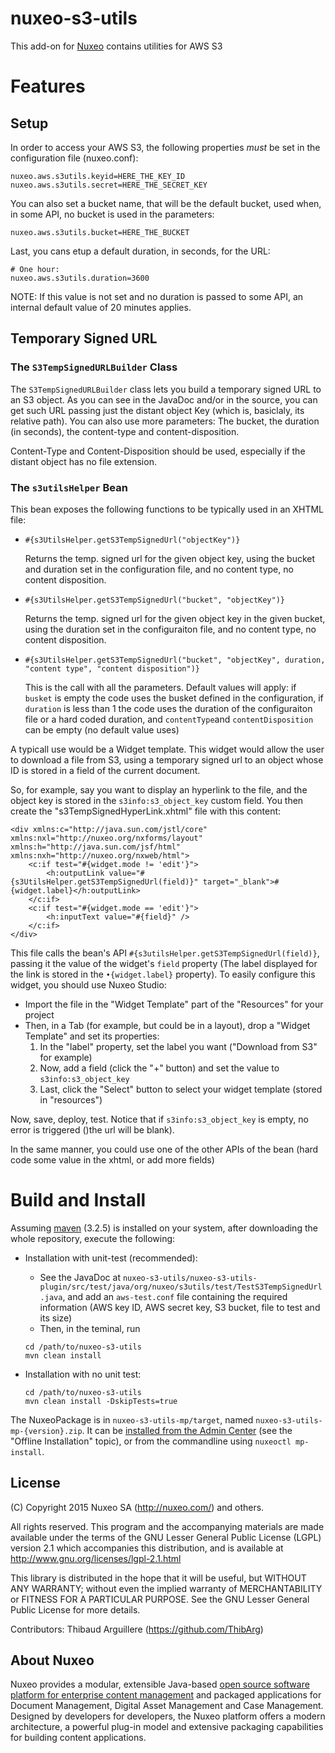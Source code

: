 # nuxeo-s3-utils

This add-on for [Nuxeo](http://www.nuxeo.com) contains utilities for AWS S3

# Features

## Setup
In order to access your AWS S3, the following properties _must_ be set in the configuration file (nuxeo.conf):

```
nuxeo.aws.s3utils.keyid=HERE_THE_KEY_ID
nuxeo.aws.s3utils.secret=HERE_THE_SECRET_KEY
```

You can also set a bucket name, that will be the default bucket, used when, in some API, no bucket is used in the parameters:

```
nuxeo.aws.s3utils.bucket=HERE_THE_BUCKET
```

Last, you cans etup a default duration, in seconds, for the URL:

```
# One hour:
nuxeo.aws.s3utils.duration=3600
```

NOTE: If this value is not set and no duration is passed to some API, an internal default value of 20 minutes applies.




## Temporary Signed URL

### The `S3TempSignedURLBuilder` Class 
The `S3TempSignedURLBuilder` class lets you build a temporary signed URL to an S3 object. As you can see in the JavaDoc and/or in the source, you can get such URL passing just the distant object Key (which is, basiclaly, its relative path). You can also use more parameters: The bucket, the duration (in seconds), the content-type and content-disposition.

Content-Type and Content-Disposition should be used, especially if the distant object has no file extension.


### The `s3utilsHelper` Bean

This bean exposes the following functions to be typically used in an XHTML file:

* `#{s3UtilsHelper.getS3TempSignedUrl("objectKey")}`

  Returns the temp. signed url for the given object key, using the bucket and duration set in the configuration file, and no content type, no content disposition.

* `#{s3UtilsHelper.getS3TempSignedUrl("bucket", "objectKey")}`

  Returns the temp. signed url for the given object key in the given bucket, using the duration set in the configuraiton file, and no content type, no content disposition.

* `#{s3UtilsHelper.getS3TempSignedUrl("bucket", "objectKey", duration, "content type", "content disposition")}`

  This is the call with all the parameters. Default values will apply: if `busket` is empty the code uses the busket defined in the configuration, if `duration` is less than 1 the code uses the duration of the configuraiton file or a hard coded duration, and `contentType`and `contentDisposition` can be empty (no default value uses)
  


A typicall use would be a Widget template. This widget would allow the user to download a file from S3, using a temporary signed url to an object whose ID is stored in a field of the current document.

So, for example, say you want to display an hyperlink to the file, and the object key is stored in the `s3info:s3_object_key` custom field. You then create the "s3TempSignedHyperLink.xhtml" file with this content:

```
<div xmlns:c="http://java.sun.com/jstl/core" xmlns:nxl="http://nuxeo.org/nxforms/layout" xmlns:h="http://java.sun.com/jsf/html" xmlns:nxh="http://nuxeo.org/nxweb/html">
	<c:if test="#{widget.mode != 'edit'}">
		<h:outputLink value="#{s3UtilsHelper.getS3TempSignedUrl(field)}" target="_blank">#{widget.label}</h:outputLink>
	</c:if>	 
  	<c:if test="#{widget.mode == 'edit'}">
		<h:inputText value="#{field}" />
	</c:if>	
</div>
```

This file calls the bean's API `#{s3utilsHelper.getS3TempSignedUrl(field)}`, passing it the value of the widget's `field` property (The label displayed for the link is stored in the `•{widget.label}` property). To easily configure this widget, you should use Nuxeo Studio:

* Import the file in the "Widget Template" part of the "Resources" for your project
* Then, in a Tab (for example, but could be in a layout), drop a "Widget Template" and set its properties:
  1. In the "label" property, set the label you want ("Download from S3" for example)
  2. Now, add a field (click the "+" button) and set the value to `s3info:s3_object_key`
  3. Last, click the "Select" button to select your widget template (stored in "resources")

Now, save, deploy, test. Notice that if `s3info:s3_object_key` is empty, no error is triggered ()the url will be blank).

In the same manner, you could use one of the other APIs of the bean (hard code some value in the xhtml, or add more fields)

# Build and Install

Assuming [maven](http://maven.apache.org/) (3.2.5) is installed on your system, after downloading the whole repository, execute the following:


* Installation with unit-test (recommended):
  * See the JavaDoc at `nuxeo-s3-utils/nuxeo-s3-utils-plugin/src/test/java/org/nuxeo/s3utils/test/TestS3TempSignedUrl.java`, and add an `aws-test.conf` file containing the required information (AWS key ID, AWS secret key, S3 bucket, file to test and its size)
  * Then, in the teminal, run

  ```
  cd /path/to/nuxeo-s3-utils
  mvn clean install
  ```


* Installation with no unit test:

  ```
  cd /path/to/nuxeo-s3-utils
  mvn clean install -DskipTests=true
  ```


The NuxeoPackage is in `nuxeo-s3-utils-mp/target`, named `nuxeo-s3-utils-mp-{version}.zip`. It can be [installed from the Admin Center](https://doc.nuxeo.com/x/moFH) (see the "Offline Installation" topic), or from the commandline using `nuxeoctl mp-install`.



## License
(C) Copyright 2015 Nuxeo SA (http://nuxeo.com/) and others.

All rights reserved. This program and the accompanying materials
are made available under the terms of the GNU Lesser General Public License
(LGPL) version 2.1 which accompanies this distribution, and is available at
http://www.gnu.org/licenses/lgpl-2.1.html

This library is distributed in the hope that it will be useful,
but WITHOUT ANY WARRANTY; without even the implied warranty of
MERCHANTABILITY or FITNESS FOR A PARTICULAR PURPOSE. See the GNU
Lesser General Public License for more details.

Contributors:
Thibaud Arguillere (https://github.com/ThibArg)

## About Nuxeo

Nuxeo provides a modular, extensible Java-based [open source software platform for enterprise content management](http://www.nuxeo.com) and packaged applications for Document Management, Digital Asset Management and Case Management. Designed by developers for developers, the Nuxeo platform offers a modern architecture, a powerful plug-in model and extensive packaging capabilities for building content applications.
